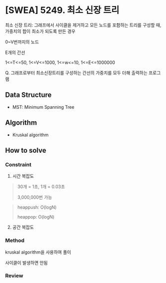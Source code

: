# [SWEA] 5249. 최소 신장 트리

최소 신장 트리:
그래프에서 사이클을 제거하고 모든 노드를 포함하는 트리를 구성할 때,
가중치의 합이 최소가 되도록 만든 경우

0~V번까지의 노드

E개의 간선

1<=T<=50, 1<=V<=1000, 1<=w<=10, 1<=E<=1000000

Q. 그래프로부터 최소신장트리를 구성하는 간선의 가중치를 모두 더해
출력하는 프로그램

## Data Structure
- MST: Minimum Spanning Tree

## Algorithm
- Kruskal algorithm

## How to solve
### Constraint
1. 시간 복잡도

> 30개 = 1초, 1개 = 0.03초
> 
> 3,000,000번 가능

> heappush: O(logN)
> 
> heappop: O(logN)
   
2. 공간 복잡도

### Method
kruskal algorithm을 사용하여 풀이

사이클이 발생하면 안됨

### Review
